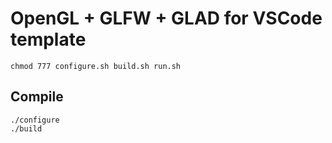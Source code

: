 # OpenGL + GLFW + GLAD for VSCode template

`chmod 777 configure.sh build.sh run.sh`

## Compile
```
./configure
./build
```